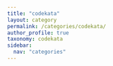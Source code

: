 ```yaml
---
title: "codekata"
layout: category
permalink: /categories/codekata/
author_profile: true
taxonomy: codekata
sidebar:
  nav: "categories"
---
```


